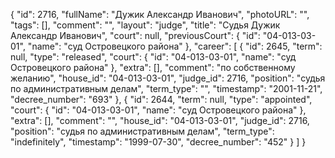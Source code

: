 {
    "id": 2716,
    "fullName": "Дужик Александр Иванович",
    "photoURL": "",
    "tags": [],
    "comment": "",
    "layout": "judge",
    "title": "Судья Дужик Александр Иванович",
    "court": null,
    "previousCourt": {
        "id": "04-013-03-01",
        "name": "суд Островецкого района"
    },
    "career": [
        {
            "id": 2645,
            "term": null,
            "type": "released",
            "court": {
                "id": "04-013-03-01",
                "name": "суд Островецкого района"
            },
            "extra": [],
            "comment": "по собственному желанию",
            "house_id": "04-013-03-01",
            "judge_id": 2716,
            "position": "судья по административным делам",
            "term_type": "",
            "timestamp": "2001-11-21",
            "decree_number": "693"
        },
        {
            "id": 2644,
            "term": null,
            "type": "appointed",
            "court": {
                "id": "04-013-03-01",
                "name": "суд Островецкого района"
            },
            "extra": [],
            "comment": "",
            "house_id": "04-013-03-01",
            "judge_id": 2716,
            "position": "судья по административным делам",
            "term_type": "indefinitely",
            "timestamp": "1999-07-30",
            "decree_number": "452"
        }
    ]
}